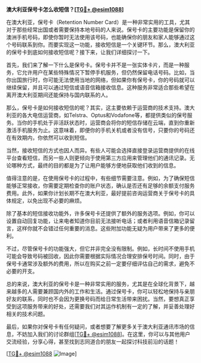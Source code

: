 **澳大利亚保号卡怎么收短信？[[TG💪+ @esim1088](https://t.me/s/esim1088)]**

在澳大利亚，保号卡（Retention Number Card）是一种非常实用的工具，尤其对于那些经常出国或者需要保持本地号码的人来说。保号卡的主要功能是保留你的澳洲手机号码，即使你暂时无法使用该号码，也能确保你的朋友和家人能够通过这个号码联系到你。而要实现这一功能，接收短信是一个关键环节。那么，澳大利亚的保号卡到底如何接收短信呢？接下来，让我们详细探讨一下。

首先，我们来了解一下什么是保号卡。保号卡并不是一张实体卡片，而是一种服务，它允许用户在某些特殊情况下暂停手机服务，但仍然保留电话号码。比如，当你出国旅行时，你可能无法使用当地的网络，但如果你有保号卡，你的号码就可以继续保留，并且可以通过短信或语音信箱接收信息。这种服务非常适合那些希望在离开澳大利亚期间还能保持与国内联系的人。

那么，保号卡是如何接收短信的呢？其实，这主要依赖于运营商的技术支持。澳大利亚的各大电信运营商，如Telstra、Optus和Vodafone等，都提供类似的保号服务。当你的手机处于非活跃状态时，运营商会将你的短信存储在云端，直到你重新激活手机服务为止。这意味着，即便你的手机关机或者没有信号，只要你的号码还在有效期内，你依然可以收到短信。

当然，接收短信的方式也因人而异。有些人可能会选择直接登录运营商提供的在线平台查看短信，而另一些人则更倾向于使用第三方应用来管理他们的通讯记录。无论哪种方式，最终的目的都是为了让用户能够方便地获取他们收到的信息。

值得注意的是，在使用保号卡的过程中，有些细节需要注意。例如，为了确保短信能够正常接收，你需要定期检查你的账户状态，确认是否还有足够的余额支付服务费用。此外，如果你计划长期不在澳大利亚，最好提前咨询运营商关于保号卡的具体规定，以免出现不必要的麻烦。

除了基本的短信接收功能外，许多保号卡还提供了额外的服务选项。例如，你可以设置自动回复功能，让来电者知道你目前无法接听电话；或者利用语音信箱记录留言，这样你就不会错过任何重要的消息。这些附加功能无疑为用户带来了更多的便利。

不过，尽管保号卡的功能强大，但它并非完全没有限制。例如，长时间不使用手机可能会导致号码被回收，因此你需要根据实际情况合理安排保号时间。同时，由于保号卡通常涉及额外的费用，所以在购买之前一定要仔细评估自己的需求，避免不必要的开支。

总的来说，澳大利亚的保号卡是一种非常实用的服务，尤其是在全球化背景下，越来越多的人需要兼顾国内外的工作和生活。通过保号卡，你可以轻松地保持与亲朋好友的联系，同时也不会因为更换号码而给日常生活带来困扰。当然，要想真正享受到这项服务带来的好处，还需要我们对其运作机制有一定的了解，并妥善处理好相关的技术问题。

最后，如果你对保号卡有任何疑问，或者想要了解更多关于澳大利亚通讯市场的信息，不妨加入我们的讨论群组[[TG💪+ @esim1088](https://t.me/s/esim1088)]。在这里，你可以与其他用户交流经验，分享心得，甚至找到志同道合的朋友一起探讨科技前沿的话题！

[[TG💪+ @esim1088](https://t.me/s/esim1088) ![Image](https://i.postimg.cc/4NQfJmqS/Snipaste-2025-05-13-00-14-12.png)]